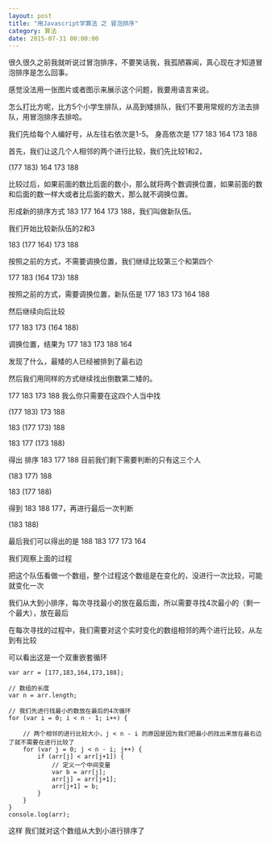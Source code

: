 ```yaml
---
layout: post
title: "用Javascript学算法 之 冒泡排序"
category: 算法
date: 2015-07-31 00:00:00
---
```

很久很久之前我就听说过冒泡排序，不要笑话我，我孤陋寡闻，真心现在才知道冒泡排序是怎么回事。

感觉没法用一张图片或者图示来展示这个问题，我要用语言来说。

怎么打比方呢，比方5个小学生排队，从高到矮排队，我们不要用常规的方法去排队，用冒泡排序去排哈。

我们先给每个人编好号，从左往右依次是1-5。 身高依次是 177 183 164 173 188

首先，我们让这几个人相邻的两个进行比较，我们先比较1和2，

(177 183) 164 173 188

比较过后，如果前面的数比后面的数小，那么就将两个数调换位置，如果前面的数和后面的数一样大或者比后面的数大，那么就不调换位置。

形成新的排序方式 183 177 164 173 188，我们叫做新队伍。

我们开始比较新队伍的2和3

183 (177 164) 173 188

按照之前的方式，不需要调换位置，我们继续比较第三个和第四个

177 183 (164 173) 188

按照之前的方式，需要调换位置，新队伍是 177 183 173 164 188

然后继续向后比较

177 183 173 (164 188)

调换位置，结果为 177 183 173 188 164

发现了什么，最矮的人已经被排到了最右边

然后我们用同样的方式继续找出倒数第二矮的。

177 183 173 188 我么你只需要在这四个人当中找

(177 183) 173 188

183 (177 173) 188

183 177 (173 188)

得出 排序 183 177 188 目前我们剩下需要判断的只有这三个人

(183 177) 188

183 (177 188)

得到 183 188 177，再进行最后一次判断

(183 188)

最后我们可以得出的是 188 183 177 173 164

我们观察上面的过程

把这个队伍看做一个数组，整个过程这个数组是在变化的，没进行一次比较，可能就变化一次

我们从大到小排序，每次寻找最小的放在最后面，所以需要寻找4次最小的（剩一个最大），放在最后

在每次寻找的过程中，我们需要对这个实时变化的数组相邻的两个进行比较，从左到有比较

可以看出这是一个双重嵌套循环
```
var arr = [177,183,164,173,188];

// 数组的长度
var n = arr.length;

// 我们先进行找最小的数放在最后的4次循环
for (var i = 0; i < n - 1; i++) {

    // 两个相邻的进行比较大小，j < n - i 的原因是因为我们把最小的找出来放在最右边了就不需要在进行比较了
    for (var j = 0; j < n - i; j++) {
        if (arr[j] < arr[j+1]) {
            // 定义一个中间变量
            var b = arr[j];
            arr[j] = arr[j+1];
            arr[j+1] = b;
        }
    }
}
console.log(arr);
```
这样 我们就对这个数组从大到小进行排序了
